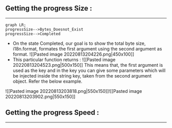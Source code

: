 
## Getting the progress Size : 
---
```mermaid
graph LR;
progressSize-->Bytes_Doesnot_Exist
progressSize-->Completed
```
- On the state Completed, our goal is to show the total byte size, i18n.format, formates the first argument using the second argument as format.
 ![[Pasted image 20220813204226.png|450x100]]
 - This particular function returns : 
 ![[Pasted image 20220813204523.png|500x150]]
 This means that, the first argument is used as the key and in the key you can give some parameters which will be injected inside the string key, taken from the second argument object. Refer the below example.

![[Pasted image 20220813203818.png|550x150]]![[Pasted image 20220813203902.png|550x150]]

## Getting the progress Speed : 
---

